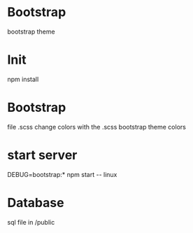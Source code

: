 # Bootstrap
 bootstrap theme
 
 # Init
npm install

# Bootstrap 
file .scss 
change colors with the .scss bootstrap theme colors

# start server
DEBUG=bootstrap:* npm start -- linux

# Database
sql file in /public
